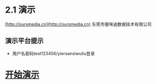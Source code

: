 # 2.1 演示

[http://oursmedia.cn](http://oursmedia.cn) 东莞市傲咪迪数据技术有限公司

## 演示平台提示
+ 用户名密码test123456/yiersansiwuliu登录 

  
# [开始演示](http://139.199.179.89:8084)